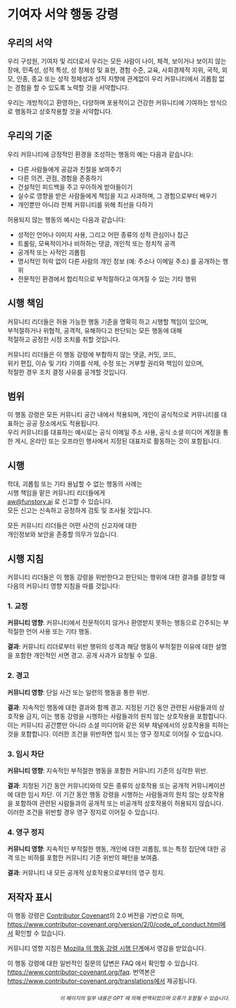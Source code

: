 # 기여자 서약 행동 강령

## 우리의 서약

우리 구성원, 기여자 및 리더로서 우리는 모든 사람이 나이, 체격, 보이거나 보이지 않는 장애, 민족성, 성적 특성, 성 정체성 및 표현, 경험 수준, 교육, 사회경제적 지위, 국적, 외모, 인종, 종교 또는 성적 정체성과 성적 지향에 관계없이 우리 커뮤니티에서 괴롭힘 없는 경험을 할 수 있도록 노력할 것을 서약합니다.

우리는 개방적이고 환영하는, 다양하며 포용적이고 건강한 커뮤니티에 기여하는 방식으로 행동하고 상호작용할 것을 서약합니다.

## 우리의 기준

우리 커뮤니티에 긍정적인 환경을 조성하는 행동의 예는 다음과 같습니다:

* 다른 사람들에게 공감과 친절을 보여주기
* 다른 의견, 관점, 경험을 존중하기
* 건설적인 피드백을 주고 우아하게 받아들이기
* 실수로 영향을 받은 사람들에게 책임을 지고 사과하며, 그 경험으로부터 배우기
* 개인뿐만 아니라 전체 커뮤니티를 위해 최선을 다하기

허용되지 않는 행동의 예시는 다음과 같습니다:

* 성적인 언어나 이미지 사용, 그리고 어떤 종류의 성적 관심이나 접근
* 트롤링, 모욕적이거나 비하하는 댓글, 개인적 또는 정치적 공격
* 공개적 또는 사적인 괴롭힘
* 명시적인 허락 없이 다른 사람의 개인 정보 (예: 주소나 이메일 주소) 를 공개하는 행위
* 전문적인 환경에서 합리적으로 부적절하다고 여겨질 수 있는 기타 행위

## 시행 책임

커뮤니티 리더들은 허용 가능한 행동 기준을 명확히 하고 시행할 책임이 있으며,  
부적절하거나 위협적, 공격적, 유해하다고 판단되는 모든 행동에 대해  
적절하고 공정한 시정 조치를 취할 것입니다.

커뮤니티 리더들은 이 행동 강령에 부합하지 않는 댓글, 커밋, 코드,  
위키 편집, 이슈 및 기타 기여를 삭제, 수정 또는 거부할 권리와 책임이 있으며,  
적절한 경우 조치 결정 사유를 공개할 것입니다.

## 범위

이 행동 강령은 모든 커뮤니티 공간 내에서 적용되며, 개인이 공식적으로 커뮤니티를 대표하는 공공 장소에서도 적용됩니다.  
우리 커뮤니티를 대표하는 예시로는 공식 이메일 주소 사용, 공식 소셜 미디어 계정을 통한 게시, 온라인 또는 오프라인 행사에서 지정된 대표자로 활동하는 것이 포함됩니다.

## 시행

학대, 괴롭힘 또는 기타 용납할 수 없는 행동의 사례는  
시행 책임을 맡은 커뮤니티 리더들에게  
aw@funstory.ai 로 신고할 수 있습니다.  
모든 신고는 신속하고 공정하게 검토 및 조사될 것입니다.

모든 커뮤니티 리더들은 어떤 사건의 신고자에 대한  
개인정보와 보안을 존중할 의무가 있습니다.

## 시행 지침

커뮤니티 리더들은 이 행동 강령을 위반한다고 판단되는 행위에 대한 결과를 결정할 때 다음의 커뮤니티 영향 지침을 따를 것입니다:

### 1. 교정

**커뮤니티 영향**: 커뮤니티에서 전문적이지 않거나 환영받지 못하는 행동으로 간주되는 부적절한 언어 사용 또는 기타 행동.

**결과**: 커뮤니티 리더로부터 위반 행위의 성격과 해당 행동이 부적절한 이유에 대한 설명을 포함한 개인적인 서면 경고. 공개 사과가 요청될 수 있음.

### 2. 경고

**커뮤니티 영향**: 단일 사건 또는 일련의 행동을 통한 위반.

**결과**: 지속적인 행동에 대한 결과와 함께 경고. 지정된 기간 동안 관련된 사람들과의 상호작용 금지, 이는 행동 강령을 시행하는 사람들과의 원치 않는 상호작용을 포함합니다. 이는 커뮤니티 공간뿐만 아니라 소셜 미디어와 같은 외부 채널에서의 상호작용을 피하는 것을 포함합니다. 이러한 조건을 위반하면 임시 또는 영구 정지로 이어질 수 있습니다.

### 3. 임시 차단

**커뮤니티 영향**: 지속적인 부적절한 행동을 포함한 커뮤니티 기준의 심각한 위반.

**결과**: 지정된 기간 동안 커뮤니티와의 모든 종류의 상호작용 또는 공개적 커뮤니케이션에 대한 임시 차단. 이 기간 동안 행동 강령을 시행하는 사람들과의 원치 않는 상호작용을 포함하여 관련된 사람들과의 공개적 또는 비공개적 상호작용이 허용되지 않습니다. 이러한 조건을 위반할 경우 영구 정지로 이어질 수 있습니다.

### 4. 영구 정지

**커뮤니티 영향**: 지속적인 부적절한 행동, 개인에 대한 괴롭힘, 또는 특정 집단에 대한 공격 또는 비하를 포함한 커뮤니티 기준 위반의 패턴을 보여줌.

**결과**: 커뮤니티 내 모든 공개적 상호작용으로부터의 영구 정지.

## 저작자 표시

이 행동 강령은 [Contributor Covenant][homepage]의 2.0 버전을 기반으로 하며,  
https://www.contributor-covenant.org/version/2/0/code_of_conduct.html에서 확인할 수 있습니다.

커뮤니티 영향 지침은 [Mozilla 의 행동 강령 시행 단계](https://github.com/mozilla/diversity)에서 영감을 받았습니다.

[homepage]: https://www.contributor-covenant.org

이 행동 강령에 대한 일반적인 질문의 답변은 FAQ 에서 확인할 수 있습니다.  
https://www.contributor-covenant.org/faq. 번역본은  
https://www.contributor-covenant.org/translations에서 제공됩니다.

<div align="right"> 
<h6><small>이 페이지의 일부 내용은 GPT 에 의해 번역되었으며 오류가 포함될 수 있습니다.</small></h6>